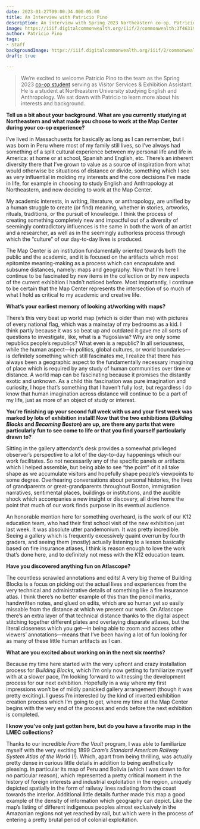 ```yaml
---
date: 2023-01-27T09:00:34.000-05:00
title: An Interview with Patricio Pino
description: An interview with Spring 2023 Northeastern co-op, Patricio Pino
image: https://iiif.digitalcommonwealth.org/iiif/2/commonwealth:3f463192p/210,163,2354,1680/full/0/default.jpg
author: Patricio Pino
tags:
- Staff
backgroundImage: https://iiif.digitalcommonwealth.org/iiif/2/commonwealth:3f463192p/210,163,2354,1680/full/0/default.jpg
draft: true

---
```

> We’re excited to welcome Patricio Pino to the team as the Spring 2023 [co-op student](https://careers.northeastern.edu/cooperative-education/) serving as Visitor Services & Exhibition Assistant. He is a student at Northeastern University studying English and Anthropology. We sat down with Patricio to learn more about his interests and background.

**Tell us a bit about your background. What are you currently studying at Northeastern and what made you choose to work at the Map Center during your co-op experience?**

I’ve lived in Massachusetts for basically as long as I can remember, but I was born in Peru where most of my family still lives, so I’ve always had something of a split cultural experience between my personal life and life in America: at home or at school, Spanish and English, etc. There’s an inherent diversity there that I’ve grown to value as a source of inspiration from what would otherwise be situations of distance or divide, something which I see as very influential in molding my interests and the core decisions I’ve made in life, for example in choosing to study English and Anthropology at Northeastern, and now deciding to work at the Map Center.

My academic interests, in writing, literature, or anthropology, are unified by a human struggle to create (or find) meaning, whether in stories, artworks, rituals, traditions, or the pursuit of knowledge. I think the process of creating something completely new and impactful out of a diversity of seemingly contradictory influences is the same in both the work of an artist and a researcher, as well as in the seemingly authorless process through which the “culture” of our day-to-day lives is produced.

The Map Center is an institution fundamentally oriented towards both the public and the academic, and it is focused on the artifacts which most epitomize meaning-making as a process which can encapsulate and subsume distances, namely: maps and geography. Now that I’m here I continue to be fascinated by new items in the collection or by new aspects of the current exhibition I hadn’t noticed before. Most importantly, I continue to be certain that the Map Center represents the intersection of so much of what I hold as critical to my academic and creative life.

**What’s your earliest memory of looking at/working with maps?**

There’s this very beat up world map (which is older than me) with pictures of every national flag, which was a mainstay of my bedrooms as a kid. I think partly because it was so beat up and outdated it gave me all sorts of questions to investigate, like, what is a Yugoslavia? Why are only some republics people’s republics? What even is a republic? In all seriousness, while the human aspect—in politics, global cultures, or world boundaries—is definitely something which still fascinates me, I realize that there has always been a geographic aspect to the fundamentally necessary imagining of place which is required by any study of human communities over time or distance. A world map can be fascinating because it promises the distantly exotic and unknown. As a child this fascination was pure imagination and curiosity, I hope that’s something that I haven’t fully lost, but regardless I do know that human imagination across distance will continue to be a part of my life, just as more of an object of study or interest.

**You’re finishing up your second full week with us and your first week was marked by lots of exhibition install! Now that the two exhibitions (_Building Blocks_ and _Becoming Boston_) are up, are there any parts that were particularly fun to see come to life or that you find yourself particularly drawn to?**

Sitting in the gallery attendant’s desk provides a somewhat privileged observer’s perspective to a lot of the day-to-day happenings which our work facilitates. So not necessarily any of the specific panels or artifacts which I helped assemble, but being able to see “the point” of it all take shape as we accumulate visitors and hopefully shape people’s viewpoints to some degree. Overhearing conversations about personal histories, the lives of grandparents or great-grandparents throughout Boston, immigration narratives, sentimental places, buildings or institutions, and the audible shock which accompanies a new insight or discovery, all drive home the point that much of our work finds purpose in its eventual audience.

An honorable mention here for something overheard, is the work of our K12 education team, who had their first school visit of the new exhibition just last week. It was absolute utter pandemonium. It was pretty incredible. Seeing a gallery which is frequently excessively quaint overrun by fourth graders, and seeing them (mostly) actually listening to a lesson basically based on fire insurance atlases, I think is reason enough to love the work that’s done here, and to definitely not mess with the K12 education team.

**Have you discovered anything fun on Atlascope?**

The countless scrawled annotations and edits! A very big theme of Building Blocks is a focus on picking out the actual lives and experiences from the very technical and administrative details of something like a fire insurance atlas. I think there’s no better example of this than the pencil marks, handwritten notes, and glued on edits, which are so human yet so easily missable from the distance at which we present our work. On Atlascope there’s an extra layer of that technical distance thanks to the digital aspect stitching together different plates and overlaying disparate atlases, but the literal closeness which you get—in being able to zoom and access other viewers’ annotations—means that I’ve been having a lot of fun looking for as many of these little human artifacts as I can.

**What are you excited about working on in the next six months?**

Because my time here started with the very upfront and crazy installation process for _Building Blocks,_ which I’m only now getting to familiarize myself with at a slower pace, I’m looking forward to witnessing the development process for our next exhibition. Hopefully in a way where my first impressions won’t be of mildly panicked gallery arrangement (though it was pretty exciting). I guess I’m interested by the kind of inverted exhibition creation process which I’m going to get, where my time at the Map Center begins with the very end of the process and ends before the next exhibition is completed.

**I know you’ve only just gotten here, but do you have a favorite map in the LMEC collections?**

Thanks to our incredible _From the Vault_ program, I was able to familiarize myself with the very exciting 1899 _Cram’s Standard American Railway System Atlas of the World_ (!). Which, apart from being thrilling, was actually pretty dense in curious little details in addition to being aesthetically pleasing. In particular its map of Peru and Bolivia (which I was drawn to for no particular reason), which represented a pretty critical moment in the history of foreign interests and industrial exploitation in the region, uniquely depicted spatially in the form of railway lines radiating from the coast towards the interior. Additional little details further made this map a good example of the density of information which geography can depict. Like the map’s listing of different indigenous peoples almost exclusively in the Amazonian regions not yet reached by rail, but which were in the process of entering a pretty brutal period of colonial exploitation.